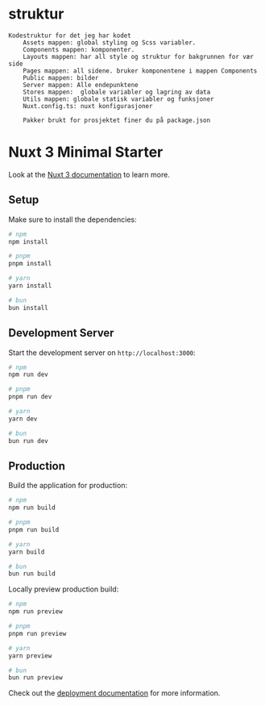 # struktur
    Kodestruktur for det jeg har kodet
        Assets mappen: global styling og Scss variabler.
        Components mappen: komponenter.
        Layouts mappen: har all style og struktur for bakgrunnen for vær side
        Pages mappen: all sidene. bruker komponentene i mappen Components
        Public mappen: bilder
        Server mappen: Alle endepunktene
        Stores mappen:  globale variabler og lagring av data
        Utils mappen: globale statisk variabler og funksjoner
        Nuxt.config.ts: nuxt konfigurasjoner

        Pakker brukt for prosjektet finer du på package.json


# Nuxt 3 Minimal Starter

Look at the [Nuxt 3 documentation](https://nuxt.com/docs/getting-started/introduction) to learn more.

## Setup

Make sure to install the dependencies:

```bash
# npm
npm install

# pnpm
pnpm install

# yarn
yarn install

# bun
bun install
```

## Development Server

Start the development server on `http://localhost:3000`:

```bash
# npm
npm run dev

# pnpm
pnpm run dev

# yarn
yarn dev

# bun
bun run dev
```

## Production

Build the application for production:

```bash
# npm
npm run build

# pnpm
pnpm run build

# yarn
yarn build

# bun
bun run build
```

Locally preview production build:

```bash
# npm
npm run preview

# pnpm
pnpm run preview

# yarn
yarn preview

# bun
bun run preview
```

Check out the [deployment documentation](https://nuxt.com/docs/getting-started/deployment) for more information.
